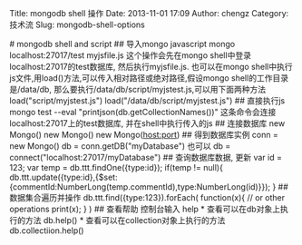 Title: mongodb  shell 操作
Date: 2013-11-01 17:09
Author: chengz
Category: 技术流
Slug: mongodb-shell-options

\# mongodb shell and script \#\# 导入mongo javascript mongo
localhost:27017/test myjsfile.js 这个操作会先在mongo
shell中登录localhost:27017的test数据库, 然后执行myjsfile.js.
也可以在mongo
shell中执行js文件,用load()方法,可以传入相对路径或绝对路径,假设mongo
shell的工作目录是/data/db,
那么要执行/data/db/script/myjstest.js,可以用下面两种方法
load("script/myjstest.js") load("/data/db/script/myjstest.js") \#\#
直接执行js mongo test --eval "printjson(db.getCollectionNames())"
这条命令会连接localhost:27017上的test数据库, 并在shell中执行传入的js
\#\# 连接数据库 new Mongo() new Mongo(<host>) new Mongo(<host:port>)
\#\# 得到数据库实例 conn = new Mongo() db = conn.getDB("myDatabase")
也可以 db = connect("localhost:27017/myDatabase") \#\# 查询数据库数据,
更新 var id = 123; var temp = db.ttt.findOne({type:id}); if(temp !=
null){
db.ttt.update({type:id},{$set:{commentId:NumberLong(temp.commentId),type:NumberLong(id)}});
} \#\# 数据集合遍历并操作 db.ttt.find({type:123}).forEach( function(x){
// or other operations print(x); } ) \#\# 查看帮助 控制台输入 help \*
查看可以在db对象上执行的方法 db.help() \*
查看可以在collection对象上执行的方法 db.collectiion.help()
